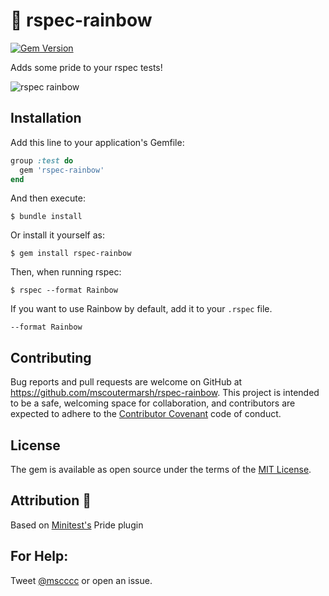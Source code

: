 # :rainbow: rspec-rainbow
[![Gem
Version](https://badge.fury.io/rb/rspec-rainbow.svg)](https://badge.fury.io/rb/rspec-rainbow)

Adds some pride to your rspec tests!

![rspec rainbow](https://raw.githubusercontent.com/mscoutermarsh/rspec-rainbow/master/rspec-rainbow-screenshot.png)

## Installation

Add this line to your application's Gemfile:
```ruby
group :test do
  gem 'rspec-rainbow'
end
```
And then execute:

    $ bundle install

Or install it yourself as:

    $ gem install rspec-rainbow

Then, when running rspec:

    $ rspec --format Rainbow

If you want to use Rainbow by default, add it to your ```.rspec``` file.

    --format Rainbow

## Contributing

Bug reports and pull requests are welcome on GitHub at https://github.com/mscoutermarsh/rspec-rainbow. This project is intended to be a safe, welcoming space for collaboration, and contributors are expected to adhere to the [Contributor Covenant](http://contributor-covenant.org/) code of conduct.

## License

The gem is available as open source under the terms of the [MIT License](http://opensource.org/licenses/MIT).

## Attribution :sparkling_heart:

Based on [Minitest's](https://github.com/seattlerb/minitest) Pride plugin

## For Help:
Tweet [@mscccc](https://twitter.com/mscccc) or open an issue.
